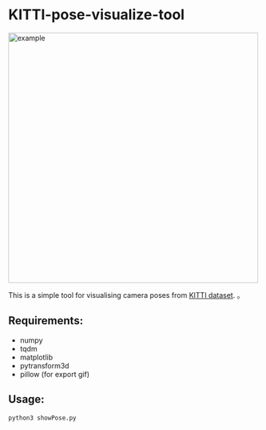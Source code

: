 # KITTI-pose-visualize-tool
<img src="https://github.com/lepus064/KITTI-pose-visualize-tool/blob/master/pose1.gif" width="500" height="500" alt="example">

This is a simple tool for visualising camera poses from [KITTI dataset][src]. 。

  [src]: http://www.cvlibs.net/datasets/kitti/eval_odometry.php

## Requirements:
* numpy
* tqdm
* matplotlib
* pytransform3d
* pillow (for export gif)

## Usage: 
    python3 showPose.py
